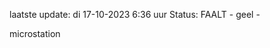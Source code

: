 laatste update: 
di 17-10-2023  6:36   uur 
Status: FAALT - geel - 
<div class="service Y">microstation</div>